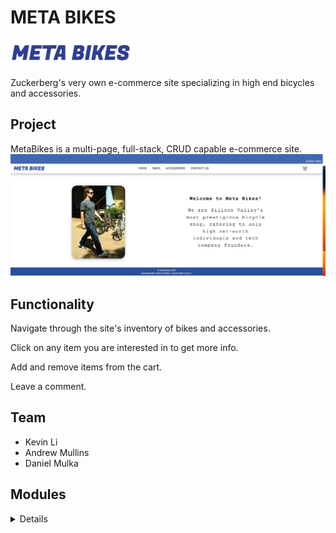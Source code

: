 # META BIKES
![logo](./client/imgs/logo.png)

Zuckerberg's very own e-commerce site specializing in high end bicycles and accessories.


## Project 
MetaBikes is a multi-page, full-stack, CRUD capable e-commerce site. 
![Meta Bikes Landing Page](./client/imgs/landing.png)

## Functionality 

Navigate through the site's inventory of bikes and accessories.  

Click on any item you are interested in to get more info. 

Add and remove items from the cart.

Leave a comment. 


## Team 
- Kevin Li
- Andrew Mullins
- Daniel Mulka

## Modules 

<details>
    <summery>Bike</summery>

    ### Bike
    The Bike model stores all fields of data that might be relavent to a potential shopper. It is the parent to our cartitem object and contains the fields: 
    type: String
    brand: String
    model: String
    price: Number
    color: String
    weight: Number
    description: String
    img: String
    category: String 

</detals>

<details>
    <summery>accessory</summery>

     ## accessory 
     Accessories like bikes, stores all the data a shopper will need to know and is also a parent to cartitem. Accessories fields are:
    type: String 
    brand: String
    item: String
    price: Number
    img: String
    description: String 
    category: String 
     

</details>

<details>
    <summery>cartitem</summery>

     ## cartitem

</details>

<details>
    <summery>comment</summery>

     ## comment
</details>





